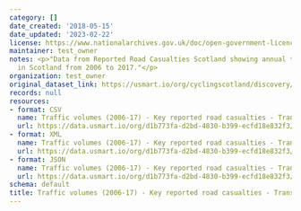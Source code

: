 ```yaml
---
category: []
date_created: '2018-05-15'
date_updated: '2023-02-22'
license: https://www.nationalarchives.gov.uk/doc/open-government-licence/version/3/
maintainer: test_owner
notes: <p>"Data from Reported Road Casualties Scotland showing annual traffic volumes
  in Scotland from 2006 to 2017."</p>
organization: test_owner
original_dataset_link: https://usmart.io/org/cyclingscotland/discovery/discovery-view-detail/d87bdc18-b1e6-4e65-8b34-b9c83c67553b
records: null
resources:
- format: CSV
  name: Traffic volumes (2006-17) - Key reported road casualties - Transport Scotland.csv
  url: https://data.usmart.io/org/d1b773fa-d2bd-4830-b399-ecfd18e832f3/resource?resourceGUID=56e2cce4-27d1-4823-b85f-49cb4582e096
- format: XML
  name: Traffic volumes (2006-17) - Key reported road casualties - Transport Scotland.xml
  url: https://data.usmart.io/org/d1b773fa-d2bd-4830-b399-ecfd18e832f3/resource?resourceGUID=e80be9f4-251a-4ae0-b8e8-c776393e1df0
- format: JSON
  name: Traffic volumes (2006-17) - Key reported road casualties - Transport Scotland.json
  url: https://data.usmart.io/org/d1b773fa-d2bd-4830-b399-ecfd18e832f3/resource?resourceGUID=38a45d25-229c-4b9d-bb85-dc39cde90a21
schema: default
title: Traffic volumes (2006-17) - Key reported road casualties - Transport Scotland
---
```

